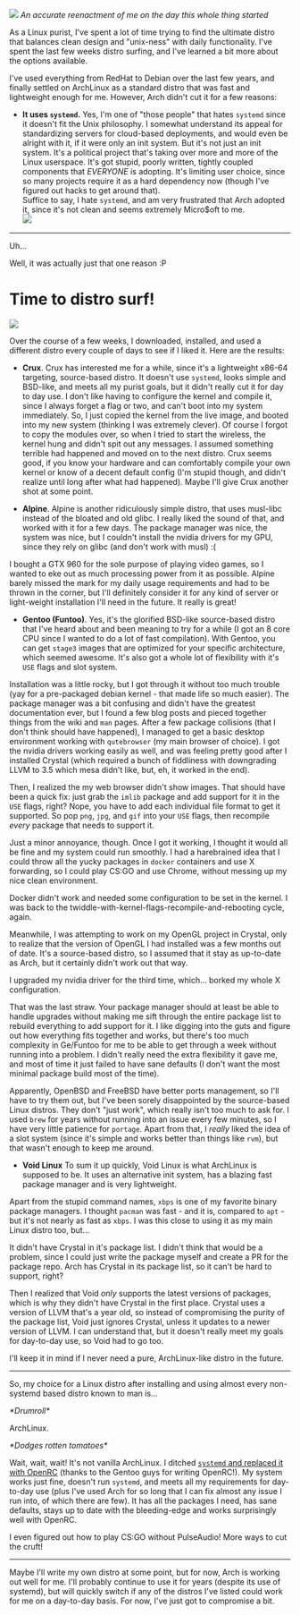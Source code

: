 ![](/assets/choices.gif)
*An accurate reenactment of me on the day this whole thing started*

As a Linux purist, I've spent a lot of time trying to find the ultimate distro that balances clean design and "unix-ness" with daily functionality. I've spent the last few weeks distro surfing, and I've learned a bit more about the options available.

I've used everything from RedHat to Debian over the last few years, and finally settled on ArchLinux as a standard distro that was fast and lightweight enough for me. However, Arch didn't cut it for a few reasons:

* **It uses `systemd`.**
Yes, I'm one of "those people" that hates `systemd` since it doesn't fit the Unix philosophy. I somewhat understand its appeal for standardizing servers for cloud-based deployments, and would even be alright with it, if it were only an init system. But it's not just an init system. It's a political project that's taking over more and more of the Linux userspace. It's got stupid, poorly written, tightly coupled components that *EVERYONE* is adopting. It's limiting user choice, since so many projects require it as a hard dependency now (though I've figured out hacks to get around that). <br/>
Suffice to say, I hate `systemd`, and am very frustrated that Arch adopted it, since it's not clean and seems extremely Micro$oft to me.<br/>
![](/assets/systemd.gif)

---

Uh...

Well, it was actually just that one reason :P

# Time to distro surf!
![](/assets/distrowatch.jpg)

Over the course of a few weeks, I downloaded, installed, and used a different distro every couple of days to see if I liked it. Here are the results:

* **Crux**.
Crux has interested me for a while, since it's a lightweight x86-64 targeting, source-based distro. It doesn't use `systemd`, looks simple and BSD-like, and meets all my purist goals, but it didn't really cut it for day to day use. I don't like having to configure the kernel and compile it, since I always forget a flag or two, and can't boot into my system immediately. So, I just copied the kernel from the live image, and booted into my new system (thinking I was extremely clever). Of course I forgot to copy the modules over, so when I tried to start the wireless, the kernel hung and didn't spit out any messages. I assumed something terrible had happened and moved on to the next distro. Crux seems good, if you know your hardware and can comfortably compile your own kernel or know of a decent default config (I'm stupid though, and didn't realize until long after what had happened). Maybe I'll give Crux another shot at some point.

* **Alpine**.
Alpine is another ridiculously simple distro, that uses musl-libc instead of the bloated and old glibc. I really liked the sound of that, and worked with it for a few days. The package manager was nice, the system was nice, but I couldn't install the nvidia drivers for my GPU, since they rely on glibc (and don't work with musl) :(

I bought a GTX 960 for the sole purpose of playing video games, so I wanted to eke out as much processing power from it as possible. Alpine barely missed the mark for my daily usage requirements and had to be thrown in the corner, but I'll definitely consider it for any kind of server or light-weight installation I'll need in the future. It really is great!

* **Gentoo (Funtoo)**.
Yes, it's the glorified BSD-like source-based distro that I've heard about and been meaning to try for a while (I got an 8 core CPU since I wanted to do a lot of fast compilation). With Gentoo, you can get `stage3` images that are optimized for your specific architecture, which seemed awesome. It's also got a whole lot of flexibility with it's `USE` flags and slot system.

Installation was a little rocky, but I got through it without too much trouble (yay for a pre-packaged debian kernel - that made life so much easier). The package manager was a bit confusing and didn't have the greatest documentation ever, but I found a few blog posts and pieced together things from the wiki and `man` pages. After a few package collisions (that I don't think should have happened), I managed to get a basic desktop environment working with `qutebrowser` (my main browser of choice). I got the nvidia drivers working easily as well, and was feeling pretty good after I installed Crystal (which required a bunch of fiddliness with downgrading LLVM to 3.5 which mesa didn't like, but, eh, it worked in the end).

Then, I realized the my web browser didn't show images. That should have been a quick fix: just grab the `imlib` package and add support for it in the `USE` flags, right? Nope, you have to add each individual file format to get it supported. So pop `png`, `jpg`, and `gif` into your `USE` flags, then recompile *every* package that needs to support it.

Just a minor annoyance, though. Once I got it working, I thought it would all be fine and my system could run smoothly. I had a harebrained idea that I could throw all the yucky packages in `docker` containers and use X forwarding, so I could play CS:GO and use Chrome, without messing up my nice clean environment.

Docker didn't work and needed some configuration to be set in the kernel. I was back to the twiddle-with-kernel-flags-recompile-and-rebooting cycle, again.

Meanwhile, I was attempting to work on my OpenGL project in Crystal, only to realize that the version of OpenGL I had installed was a few months out of date. It's a source-based distro, so I assumed that it stay as up-to-date as Arch, but it certainly didn't work out that way.

I upgraded my nvidia driver for the third time, which... borked my whole X configuration.

That was the last straw. Your package manager should at least be able to handle upgrades without making me sift through the entire package list to rebuild everything to add support for it. I like digging into the guts and figure out how everything fits together and works, but there's too much complexity in Ge/Funtoo for me to be able to get through a week without running into a problem. I didn't really need the extra flexibility it gave me, and most of time it just failed to have sane defaults (I don't want the most minimal package build most of the time).

Apparently, OpenBSD and FreeBSD have better ports management, so I'll have to try them out, but I've been sorely disappointed by the source-based Linux distros. They don't "just work", which really isn't too much to ask for. I used `brew` for years without running into an issue every few minutes, so I have very little patience for `portage`. Apart from that, I *really* liked the idea of a slot system (since it's simple and works better than things like `rvm`), but that wasn't enough to keep me around.

* **Void Linux**
To sum it up quickly, Void Linux is what ArchLinux is supposed to be. It uses an alternative init system, has a blazing fast package manager and is very lightweight.

Apart from the stupid command names, `xbps` is one of my favorite binary package managers. I thought `pacman` was fast - and it is, compared to `apt` - but it's not nearly as fast as `xbps`. I was this close to using it as my main Linux distro too, but...

It didn't have Crystal in it's package list. I didn't think that would be a problem, since I could just write the package myself and create a PR for the package repo. Arch has Crystal in its package list, so it can't be hard to support, right?

Then I realized that Void *only* supports the latest versions of packages, which is why they didn't have Crystal in the first place. Crystal uses a version of LLVM that's a year old, so instead of compromising the purity of the package list, Void just ignores Crystal, unless it updates to a newer version of LLVM. I can understand that, but it doesn't really meet my goals for day-to-day use, so Void had to go too.

I'll keep it in mind if I never need a pure, ArchLinux-like distro in the future.

----

So, my choice for a Linux distro after installing and using almost every non-systemd based distro known to man is...

_\*Drumroll\*_

ArchLinux.

_\*Dodges rotten tomatoes\*_

Wait, wait, wait! It's not vanilla ArchLinux. I ditched [`systemd` and replaced it with OpenRC](http://systemd-free.org/) (thanks to the Gentoo guys for writing OpenRC!). My system works just fine, doesn't run `systemd`, and meets all my requirements for day-to-day use (plus I've used Arch for so long that I can fix almost any issue I run into, of which there are few). It has all the packages I need, has sane defaults, stays up to date with the bleeding-edge and works surprisingly well with OpenRC.

I even figured out how to play CS:GO without PulseAudio! More ways to cut the cruft!

----

Maybe I'll write my own distro at some point, but for now, Arch is working out well for me. I'll probably continue to use it for years (despite its use of systemd), but will quickly switch if any of the distros I've listed could work for me on a day-to-day basis. For now, I've just got to compromise a bit.
